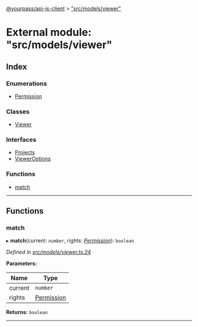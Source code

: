 [@yourpass/api-js-client](../README.md) > ["src/models/viewer"](../modules/_src_models_viewer_.md)

# External module: "src/models/viewer"

## Index

### Enumerations

* [Permission](../enums/_src_models_viewer_.permission.md)

### Classes

* [Viewer](../classes/_src_models_viewer_.viewer.md)

### Interfaces

* [Projects](../interfaces/_src_models_viewer_.projects.md)
* [ViewerOptions](../interfaces/_src_models_viewer_.vieweroptions.md)

### Functions

* [match](_src_models_viewer_.md#match)

---

## Functions

<a id="match"></a>

###  match

▸ **match**(current: *`number`*, rights: *[Permission](../enums/_src_models_viewer_.permission.md)*): `boolean`

*Defined in [src/models/viewer.ts:24](https://github.com/yourpass/yourpass-api-js-client/blob/b6d366f/src/models/viewer.ts#L24)*

**Parameters:**

| Name | Type |
| ------ | ------ |
| current | `number` |
| rights | [Permission](../enums/_src_models_viewer_.permission.md) |

**Returns:** `boolean`

___

